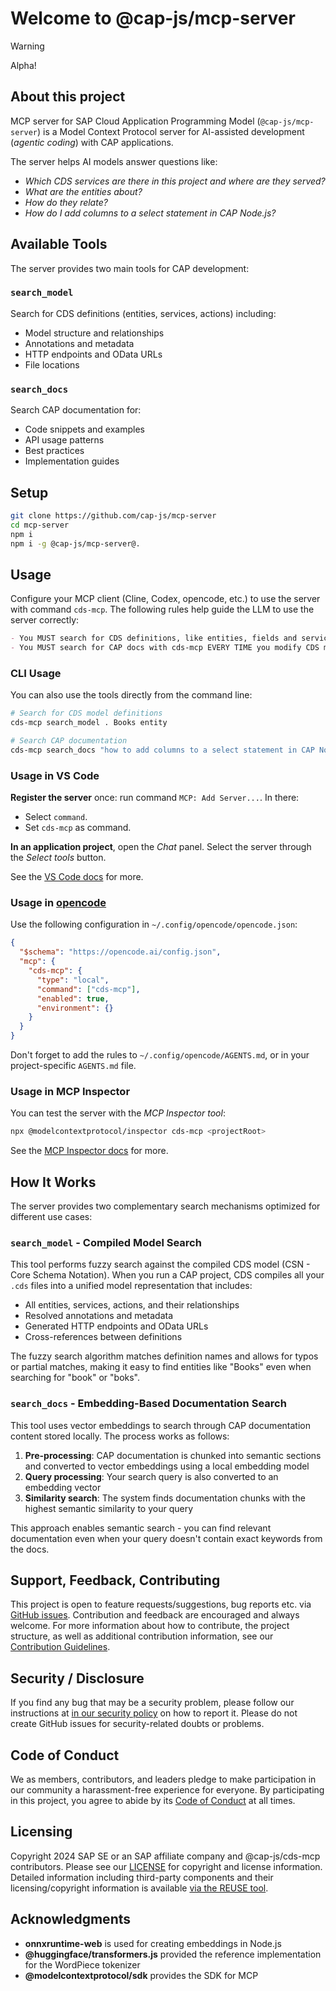 # Welcome to @cap-js/mcp-server

> [!WARNING]
> Alpha!

## About this project

MCP server for SAP Cloud Application Programming Model (`@cap-js/mcp-server`) is a Model Context Protocol server for AI-assisted development (_agentic coding_) with CAP applications.

The server helps AI models answer questions like:

- _Which CDS services are there in this project and where are they served?_
- _What are the entities about?_
- _How do they relate?_
- _How do I add columns to a select statement in CAP Node.js?_

## Available Tools

The server provides two main tools for CAP development:

### `search_model`

Search for CDS definitions (entities, services, actions) including:

- Model structure and relationships
- Annotations and metadata
- HTTP endpoints and OData URLs
- File locations

### `search_docs`

Search CAP documentation for:

- Code snippets and examples
- API usage patterns
- Best practices
- Implementation guides

## Setup

```sh
git clone https://github.com/cap-js/mcp-server
cd mcp-server
npm i
npm i -g @cap-js/mcp-server@.
```

## Usage

Configure your MCP client (Cline, Codex, opencode, etc.) to use the server with command `cds-mcp`.
The following rules help guide the LLM to use the server correctly:

```markdown
- You MUST search for CDS definitions, like entities, fields and services (which include HTTP endpoints) with cds-mcp, only if it fails you MAY read \*.cds files in the project.
- You MUST search for CAP docs with cds-mcp EVERY TIME you modify CDS models or when using APIs from CAP. Do NOT propose, suggest or make any changes without first checking it.
```

### CLI Usage

You can also use the tools directly from the command line:

```sh
# Search for CDS model definitions
cds-mcp search_model . Books entity

# Search CAP documentation
cds-mcp search_docs "how to add columns to a select statement in CAP Node.js"
```

### Usage in VS Code

**Register the server** once: run command `MCP: Add Server...`.
In there:

- Select `command`.
- Set `cds-mcp` as command.

**In an application project**, open the _Chat_ panel.
Select the server through the _Select tools_ button.

See the [VS Code docs](https://code.visualstudio.com/docs/copilot/chat/mcp-servers) for more.

### Usage in [opencode](https://github.com/sst/opencode)

Use the following configuration in `~/.config/opencode/opencode.json`:

```json
{
  "$schema": "https://opencode.ai/config.json",
  "mcp": {
    "cds-mcp": {
      "type": "local",
      "command": ["cds-mcp"],
      "enabled": true,
      "environment": {}
    }
  }
}
```

Don't forget to add the rules to `~/.config/opencode/AGENTS.md`, or in your project-specific `AGENTS.md` file.

### Usage in MCP Inspector

You can test the server with the _MCP Inspector tool_:

```sh
npx @modelcontextprotocol/inspector cds-mcp <projectRoot>
```

See the [MCP Inspector docs](https://modelcontextprotocol.io/docs/tools/inspector) for more.

## How It Works

The server provides two complementary search mechanisms optimized for different use cases:

### `search_model` - Compiled Model Search

This tool performs fuzzy search against the compiled CDS model (CSN - Core Schema Notation). When you run a CAP project, CDS compiles all your `.cds` files into a unified model representation that includes:

- All entities, services, actions, and their relationships
- Resolved annotations and metadata
- Generated HTTP endpoints and OData URLs
- Cross-references between definitions

The fuzzy search algorithm matches definition names and allows for typos or partial matches, making it easy to find entities like "Books" even when searching for "book" or "boks".

### `search_docs` - Embedding-Based Documentation Search

This tool uses vector embeddings to search through CAP documentation content stored locally. The process works as follows:

1. **Pre-processing**: CAP documentation is chunked into semantic sections and converted to vector embeddings using a local embedding model
2. **Query processing**: Your search query is also converted to an embedding vector
3. **Similarity search**: The system finds documentation chunks with the highest semantic similarity to your query

This approach enables semantic search - you can find relevant documentation even when your query doesn't contain exact keywords from the docs.

## Support, Feedback, Contributing

This project is open to feature requests/suggestions, bug reports etc. via [GitHub issues](https://github.com/cap-js/mcp-server/issues). Contribution and feedback are encouraged and always welcome. For more information about how to contribute, the project structure, as well as additional contribution information, see our [Contribution Guidelines](CONTRIBUTING.md).



## Security / Disclosure

If you find any bug that may be a security problem, please follow our instructions at [in our security policy](https://github.com/cap-js/mcp-server/security/policy) on how to report it. Please do not create GitHub issues for security-related doubts or problems.



## Code of Conduct

We as members, contributors, and leaders pledge to make participation in our community a harassment-free experience for everyone. By participating in this project, you agree to abide by its [Code of Conduct](https://github.com/cap-js/.github/blob/main/CODE_OF_CONDUCT.md) at all times.



## Licensing

Copyright 2024 SAP SE or an SAP affiliate company and @cap-js/cds-mcp contributors. Please see our [LICENSE](LICENSE) for copyright and license information. Detailed information including third-party components and their licensing/copyright information is available [via the REUSE tool](https://api.reuse.software/info/github.com/cap-js/mcp-server).


## Acknowledgments

- **onnxruntime-web** is used for creating embeddings in Node.js
- **@huggingface/transformers.js** provided the reference implementation for the WordPiece tokenizer
- **@modelcontextprotocol/sdk** provides the SDK for MCP


